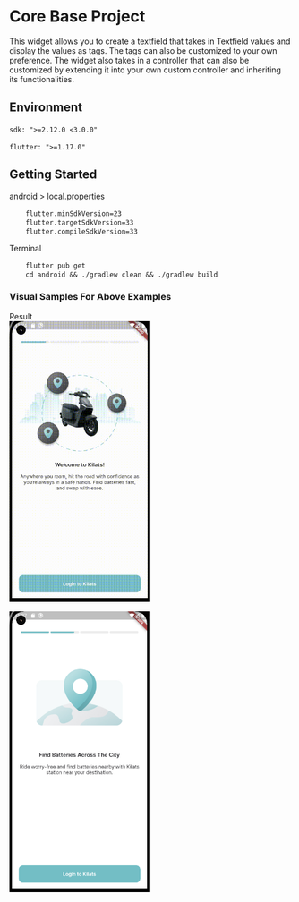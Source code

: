 # Core Base Project

This widget allows you to create a textfield that takes in Textfield values and display the values as tags. The tags can also be customized to your own preference. The widget also takes in a controller that can also be customized by extending it into your own custom controller and inheriting its functionalities.  

## Environment

`sdk: ">=2.12.0 <3.0.0"`

`flutter: ">=1.17.0"`

## Getting Started

android > local.properties
```properties 
    flutter.minSdkVersion=23
    flutter.targetSdkVersion=33
    flutter.compileSdkVersion=33
```

Terminal
```terminal 
    flutter pub get
    cd android && ./gradlew clean && ./gradlew build
```

### Visual Samples For Above Examples

Result<br/>
<img src="https://raw.githubusercontent.com/ferryfer14/intro_story/master/assets/record.gif" width=250><br/>

<img src="https://raw.githubusercontent.com/ferryfer14/intro_story/master/assets/result.png" width=250><br/>